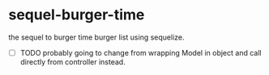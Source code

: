 # sequel-burger-time
the sequel to burger time burger list using sequelize.


-[ ] TODO probably going to change from wrapping Model in object and call directly from controller instead.